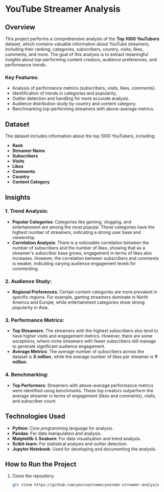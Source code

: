 # YouTube Streamer Analysis

## Overview

This project performs a comprehensive analysis of the **Top 1000 YouTubers** dataset, which contains valuable information about YouTube streamers, including their ranking, categories, subscribers, country, visits, likes, comments, and more. The goal of this analysis is to extract meaningful insights about top-performing content creators, audience preferences, and performance trends.

### Key Features:
- Analysis of performance metrics (subscribers, visits, likes, comments).
- Identification of trends in categories and popularity.
- Outlier detection and handling for more accurate analysis.
- Audience distribution study by country and content category.
- Benchmarking top-performing streamers with above-average metrics.

## Dataset
The dataset includes information about the top 1000 YouTubers, including:
- **Rank**
- **Streamer Name**
- **Subscribers**
- **Visits**
- **Likes**
- **Comments**
- **Country**
- **Content Category**

## Insights

### 1. **Trend Analysis**:
- **Popular Categories**: Categories like gaming, vlogging, and entertainment are among the most popular. These categories have the highest number of streamers, indicating a strong user base and viewership.
- **Correlation Analysis**: There is a noticeable correlation between the number of subscribers and the number of likes, showing that as a streamer's subscriber base grows, engagement in terms of likes also increases. However, the correlation between subscribers and comments is weaker, indicating varying audience engagement levels for commenting.

### 2. **Audience Study**:
- **Regional Preferences**: Certain content categories are more prevalent in specific regions. For example, gaming streamers dominate in North America and Europe, while entertainment categories show strong popularity in Asia.
  
### 3. **Performance Metrics**:
- **Top Streamers**: The streamers with the highest subscribers also tend to have higher visits and engagement metrics. However, there are some exceptions, where niche streamers with fewer subscribers still manage to generate significant audience engagement.
- **Average Metrics**: The average number of subscribers across the dataset is **X million**, while the average number of likes per streamer is **Y million**.

### 4. **Benchmarking**:
- **Top Performers**: Streamers with above-average performance metrics were identified using benchmarks. These top creators outperform the average streamer in terms of engagement (likes and comments), visits, and subscriber count.
  
## Technologies Used
- **Python**: Core programming language for analysis.
- **Pandas**: For data manipulation and analysis.
- **Matplotlib** & **Seaborn**: For data visualization and trend analysis.
- **Scikit-learn**: For statistical analysis and outlier detection.
- **Jupyter Notebook**: Used for developing and documenting the analysis.

## How to Run the Project

1. Clone the repository:
   ```bash
   git clone https://github.com/yourusername/youtube-streamer-analysis.git
